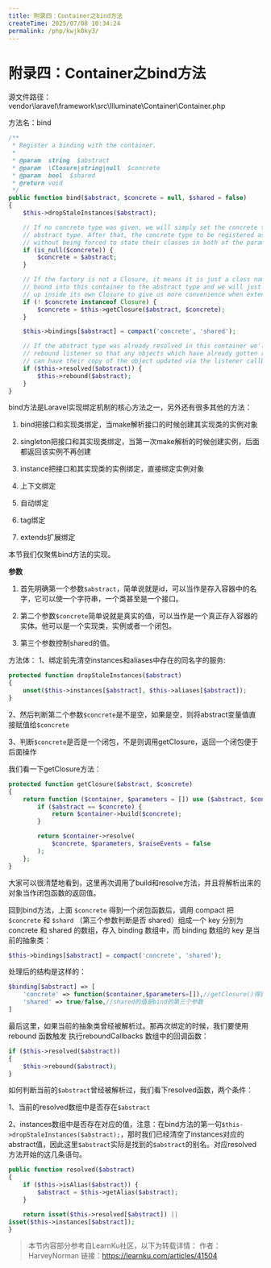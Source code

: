```yaml
---
title: 附录四：Container之bind方法
createTime: 2025/07/08 10:34:24
permalink: /php/kwjk0ky3/
---
```

# 附录四：Container之bind方法

源文件路径：vendor\laravel\framework\src\Illuminate\Container\Container.php

方法名：bind

````php
/**
 * Register a binding with the container.
 *
 * @param  string  $abstract
 * @param  \Closure|string|null  $concrete
 * @param  bool  $shared
 * @return void
 */
public function bind($abstract, $concrete = null, $shared = false)
{
    $this->dropStaleInstances($abstract);

    // If no concrete type was given, we will simply set the concrete type to the
    // abstract type. After that, the concrete type to be registered as shared
    // without being forced to state their classes in both of the parameters.
    if (is_null($concrete)) {
        $concrete = $abstract;
    }

    // If the factory is not a Closure, it means it is just a class name which is
    // bound into this container to the abstract type and we will just wrap it
    // up inside its own Closure to give us more convenience when extending.
    if (! $concrete instanceof Closure) {
        $concrete = $this->getClosure($abstract, $concrete);
    }

    $this->bindings[$abstract] = compact('concrete', 'shared');

    // If the abstract type was already resolved in this container we'll fire the
    // rebound listener so that any objects which have already gotten resolved
    // can have their copy of the object updated via the listener callbacks.
    if ($this->resolved($abstract)) {
        $this->rebound($abstract);
    }
}
````

bind方法是Laravel实现绑定机制的核心方法之一，另外还有很多其他的方法：

1) bind把接口和实现类绑定，当make解析接口的时候创建其实现类的实例对象

2) singleton把接口和其实现类绑定，当第一次make解析的时候创建实例，后面都返回该实例不再创建

3) instance把接口和其实现类的实例绑定，直接绑定实例对象

4) 上下文绑定

5) 自动绑定

6) tag绑定

7) extends扩展绑定

本节我们仅聚焦bind方法的实现。

**参数**

1) 首先明确第一个参数`$abstract`，简单说就是id，可以当作是存入容器中的名字，它可以使一个字符串，一个类甚至是一个接口。

2) 第二个参数`$concrete`简单说就是真实的值，可以当作是一个真正存入容器的实体。他可以是一个实现类，实例或者一个闭包。

3) 第三个参数控制shared的值。

方法体：
1、绑定前先清空instances和aliases中存在的同名字的服务:

```php
protected function dropStaleInstances($abstract)
{
	unset($this->instances[$abstract], $this->aliases[$abstract]);
}
```

2、然后判断第二个参数`$concrete`是不是空，如果是空，则将abstract变量值直接赋值给`$concrete`

3、判断`$concrete`是否是一个闭包，不是则调用getClosure，返回一个闭包便于后面操作

我们看一下getClosure方法：

```php
protected function getClosure($abstract, $concrete)
{
	return function ($container, $parameters = []) use ($abstract, $concrete) {
		if ($abstract == $concrete) {
			return $container->build($concrete);
		}

		return $container->resolve(
			$concrete, $parameters, $raiseEvents = false
		);
	};
}
```

大家可以很清楚地看到，这里再次调用了build和resolve方法，并且将解析出来的对象当作闭包函数的返回值。

回到bind方法，上面 `$concrete` 得到一个闭包函数后，调用 compact 把 `$concrete` 和 `$shard` （第三个参数判断是否 shared）组成一个 key 分别为 concrete 和 shared 的数组，存入 binding 数组中，而 binding 数组的 key 是当前的抽象类：

```php
$this->bindings[$abstract] = compact('concrete', 'shared');
```

处理后的结构是这样的：

```php
$binding[$abstract] => [
    'concrete' => function($container,$parameters=[]),//getClosure()得到的
    'shared' => true/false,//shared的值是bind的第三个参数
]
```

最后这里，如果当前的抽象类曾经被解析过。那再次绑定的时候，我们要使用 rebound 函数触发 执行reboundCallbacks 数组中的回调函数：

```php
if ($this->resolved($abstract))
{
    $this->rebound($abstract);
}
```

如何判断当前的`$abstract`曾经被解析过，我们看下resolved函数，两个条件：

1、当前的resolved数组中是否存在`$abstract`

2、instances数组中是否存在对应的值，注意：在bind方法的第一句`$this->dropStaleInstances($abstract);`，那时我们已经清空了instances对应的abstract值，因此这里`$abstract`实际是找到的`$abstract`的别名。对应resolved方法开始的这几条语句。

```php
public function resolved($abstract)
{
    if ($this->isAlias($abstract)) {
        $abstract = $this->getAlias($abstract);
    }

    return isset($this->resolved[$abstract]) ||
isset($this->instances[$abstract]);
}
```



> 本节内容部分参考自LearnKu社区，以下为转载详情：
> 作者：HarveyNorman
> 链接：https://learnku.com/articles/41504

